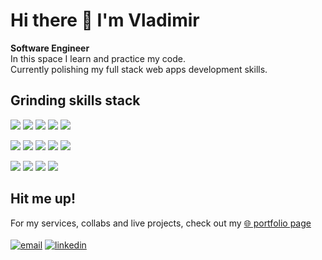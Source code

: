 # Hi there 👋 I'm Vladimir
**Software Engineer**<br>
In this space I learn and practice my code.<br>
Currently polishing my full stack web apps development skills.
<br>

## Grinding skills stack

![](https://shields.io/badge/-python-339?logo=python)
![](https://shields.io/badge/-node.js-339?logo=node.js)
![](https://shields.io/badge/-react-339?logo=react)
![](https://shields.io/badge/-tailwind-339?logo=tailwindcss)
![](https://shields.io/badge/-bootstrap-339?logo=bootstrap)

![](https://shields.io/badge/-asp.net-339?logo=dotnet)
![](https://shields.io/badge/-csharp-339?logo=csharp)
![](https://shields.io/badge/-azure-339?logo=microsoftazure)
![](https://shields.io/badge/-django-339?logo=django)
![](https://shields.io/badge/-postgresql-339?logo=postgresql)


![](https://shields.io/badge/-next.js-339?logo=next.js)
![](https://shields.io/badge/-vercel-339?logo=vercel)
![](https://shields.io/badge/-npm-339?logo=npm)
![](https://shields.io/badge/-github%20actions-339?logo=githubactions)
<br>

## Hit me up!
For my services, collabs and live projects, check out my [🌐 portfolio page](https://www.vnikolin.com/)<br><br>
[![email](https://shields.io/badge/-linkedin-lightgrey?logo=linkedin)](mailto:vnikolin@latino-mind.com?subject=Hey!)
[![linkedin](https://shields.io/badge/-email-lightgrey?logo=gmail)](https://www.linkedin.com/in/vnikolin/)<br>
